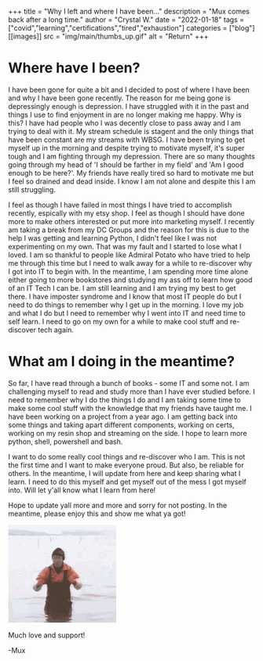 +++
title = "Why I left and where I have been..."
description = "Mux comes back after a long time."
author = "Crystal W."
date = "2022-01-18"
tags = ["covid","learning","certifications","tired","exhaustion"]
categories = ["blog"]
[[images]]
  src = "img/main/thumbs_up.gif"
  alt = "Return"
+++

# Where have I been?

I have been gone for quite a bit and I decided to post of where I have been and why I have been gone recently. The reason for me being gone is depressingly enough is depression. I have struggled with it in the past and things I use to find enjoyment in are no longer making me happy. Why is this? I have had people who I was decently close to pass away and I am trying to deal with it. My stream schedule is stagent and the only things that have been constant are my streams with WBSG. I have been trying to get myself up in the morning and despite trying to motivate myself, it's super tough and I am fighting through my depression. There are so many thoughts going through my head of 'I should be farther in my field' and 'Am I good enough to be here?'. My friends have really tired so hard to motivate me but I feel so drained and dead inside. I know I am not alone and despite this I am still struggling. 

I feel as though I have failed in most things I have tried to accomplish recently, espically with my etsy shop. I feel as though I should have done more to make others interested or put more into marketing myself. I recently am taking a break from my DC Groups and the reason for this is due to the help I was getting and learning Python, I didn't feel like I was not experimenting on my own. That was my fault and I started to lose what I loved. I am so thankful to people like Admiral Potato who have tried to help me through this time but I need to walk away for a while to re-discover why I got into IT to begin with. In the meantime, I am spending more time alone either going to more bookstores and studying my ass off to learn how good of an IT Tech I can be. I am still learning and  I am trying my best to get there. I have imposter syndrome and I know that most IT people do but I need to do things to remember why I get up in the morning. I love my job and what I do but I need to remember why I went into IT and need time to self learn. I need to go on my own for a while to make cool stuff and re-discover tech again. 

# What am I doing in the meantime?

So far, I have read through a bunch of books - some IT and some not. I am challenging myself to read and study more than I have ever studied before. I need to remember why I do the things I do and I am taking some time to make some cool stuff with the knowledge that my friends have taught me. I have been working on a project from a year ago. I am getting back into some things and taking apart different components, working on certs, working on my resin shop and streaming on the side. I hope to learn more python, shell, powershell and bash. 

I want to do some really cool things and re-discover who I am. This is not the first time and I want to make everyone proud. But also, be reliable for others. In the meantime, I will update from here and keep sharing what I learn. I need to do this myself and get myself out of the mess I got myself into. Will let y'all know what I learn from here!

Hope to update yall more and more and sorry for not posting. In the meantime, please enjoy this and show me what ya got!

![You can do it!](/img/main/do_it.gif)

Much love and support! 

-Mux

